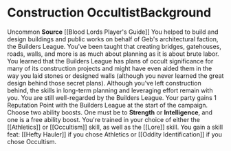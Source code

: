 ﻿---
ability: null
ability_boost: null
feat: null
id: '319'
name: Construction Occultist
prerequisite: null
rarity: null
skill: null
source: '[[DATABASE/source/Blood Lords Player''s Guide|Blood Lords Player''s Guide]]'
subcategory: null
trait: null
type: null

---
# Construction Occultist<span class="item-type">Background</span>

<span class="trait-uncommon item-trait">Uncommon</span>
**Source** [[Blood Lords Player's Guide]]
You helped to build and design buildings and public works on behalf of Geb's architectural faction, the Builders League. You've been taught that creating bridges, gatehouses, roads, walls, and more is as much about planning as it is about brute labor. You learned that the Builders League has plans of occult significance for many of its construction projects and might have even aided them in the way you laid stones or designed walls (although you never learned the great design behind those secret plans). Although you've left construction behind, the skills in long-term planning and leveraging effort remain with you.
 You are still well-regarded by the Builders League. Your party gains 1 Reputation Point with the Builders League at the start of the campaign.
Choose two ability boosts. One must be to **Strength** or **Intelligence**, and one is a free ability boost.
You're trained in your choice of either the [[Athletics]] or [[Occultism]] skill, as well as the [[Lore]] skill. You gain a skill feat: [[Hefty Hauler]] if you chose Athletics or [[Oddity Identification]] if you chose Occultism.